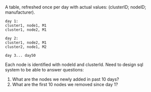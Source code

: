 A table, refreshed once per day with actual values: (clusterID; nodeID; manufacturer).

```
day 1:
cluster1, node1, M1
cluster1, node2, M1
 
day 2:
cluster1, node2, M1
cluster2, node1, M2

day 3... day50
```

Each node is identified with nodeId and clusterId. Need to design sql system to be able to answer questions:
 
1. What are the nodes we newly added in past 10 days?
2. What are the first 10 nodes we removed since day 1?
